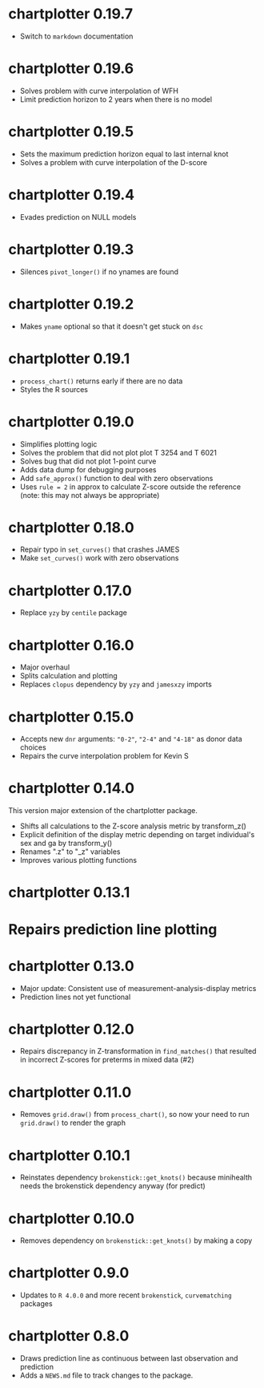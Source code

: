 # chartplotter 0.19.7 

* Switch to `markdown` documentation

# chartplotter 0.19.6

* Solves problem with curve interpolation of WFH
* Limit prediction horizon to 2 years when there is no model

# chartplotter 0.19.5

* Sets the maximum prediction horizon equal to last internal knot
* Solves a problem with curve interpolation of the D-score

# chartplotter 0.19.4

* Evades prediction on NULL models

# chartplotter 0.19.3

* Silences `pivot_longer()` if no ynames are found

# chartplotter 0.19.2

* Makes `yname` optional so that it doesn't get stuck on `dsc`

# chartplotter 0.19.1

* `process_chart()` returns early if there are no data
* Styles the R sources

# chartplotter 0.19.0

* Simplifies plotting logic
* Solves the problem that did not plot plot T 3254 and T 6021
* Solves bug that did not plot 1-point curve
* Adds data dump for debugging purposes
* Add `safe_approx()` function to deal with zero observations
* Uses `rule = 2` in approx to calculate Z-score outside the reference (note: this may not always be appropriate)

# chartplotter 0.18.0

* Repair typo in `set_curves()` that crashes JAMES
* Make `set_curves()` work with zero observations

# chartplotter 0.17.0

* Replace `yzy` by `centile` package

# chartplotter 0.16.0

* Major overhaul
* Splits calculation and plotting
* Replaces `clopus` dependency by `yzy` and `jamesxzy` imports

# chartplotter 0.15.0

* Accepts new `dnr` arguments: `"0-2"`, `"2-4"` and `"4-18"` as donor data choices
* Repairs the curve interpolation problem for Kevin S

# chartplotter 0.14.0

This version major extension of the chartplotter package.

* Shifts all calculations to the Z-score analysis metric by transform_z()
* Explicit definition of the display metric depending on target individual's sex and ga by transform_y()
* Renames ".z" to "_z" variables
* Improves various plotting functions

# chartplotter 0.13.1

# Repairs prediction line plotting

# chartplotter 0.13.0

* Major update: Consistent use of measurement-analysis-display metrics
* Prediction lines not yet functional

# chartplotter 0.12.0

* Repairs discrepancy in Z-transformation in `find_matches()` that resulted in incorrect Z-scores for preterms in mixed data (#2)

# chartplotter 0.11.0

* Removes `grid.draw()` from `process_chart()`, so now your need to run `grid.draw()` to render the graph

# chartplotter 0.10.1

* Reinstates dependency `brokenstick::get_knots()` because minihealth needs the brokenstick dependency anyway (for predict)

# chartplotter 0.10.0

* Removes dependency on `brokenstick::get_knots()` by making a copy

# chartplotter 0.9.0

* Updates to `R 4.0.0` and more recent `brokenstick`, `curvematching` packages

# chartplotter 0.8.0

* Draws prediction line as continuous between last observation and prediction
* Adds a `NEWS.md` file to track changes to the package.
